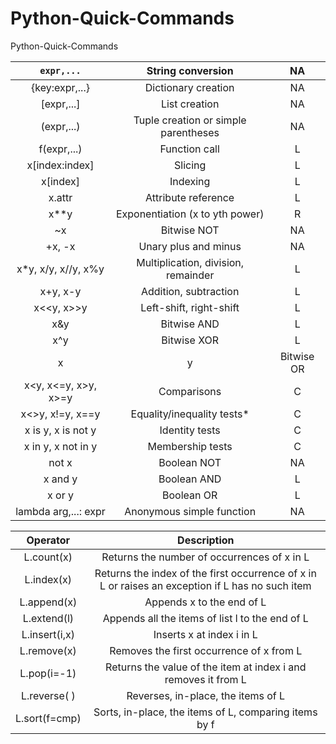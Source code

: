 # Python-Quick-Commands
Python-Quick-Commands

**`expr,...`**|**String conversion**|**NA**
:-----:|:-----:|:-----:
{key:expr,...}|Dictionary creation|NA
[expr,...]|List creation|NA
(expr,...)|Tuple creation or simple parentheses|NA
f(expr,...)|Function call|L
x[index:index]|Slicing|L
x[index]|Indexing|L
x.attr|Attribute reference|L
x**y|Exponentiation (x to yth power)|R
~x|Bitwise NOT|NA
+x, -x|Unary plus and minus|NA
x*y, x/y, x//y, x%y|Multiplication, division, remainder|L
x+y, x-y|Addition, subtraction|L
x<<y, x>>y|Left-shift, right-shift|L
x&y|Bitwise AND|L
x^y|Bitwise XOR|L
x|y|Bitwise OR|L
x<y, x<=y, x>y, x>=y|Comparisons|C
x<>y, x!=y, x==y|Equality/inequality tests*|C
x is y, x is not y|Identity tests|C
x in y, x not in y|Membership tests|C
not x|Boolean NOT|NA
x and y|Boolean AND|L
x or y|Boolean OR|L
lambda arg,...: expr|Anonymous simple function|NA



**Operator**|**Description**
:-----:|:-----:
L.count(x)|Returns the number of occurrences of x in L
L.index(x)|Returns the index of the first occurrence of x in L or raises an exception if L has no such item
L.append(x)|Appends x to the end of L
L.extend(l)|Appends all the items of list l to the end of L
L.insert(i,x)|Inserts x at index i in L
L.remove(x)|Removes the first occurrence of x from L
L.pop(i=-1)|Returns the value of the item at index i and removes it from L
L.reverse( )|Reverses, in-place, the items of L
L.sort(f=cmp)|Sorts, in-place, the items of L, comparing items by f






